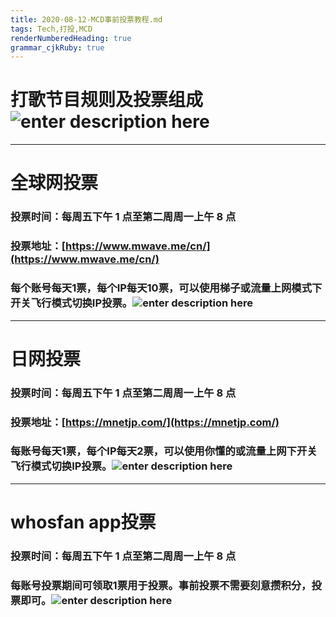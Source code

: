 ```yaml
---
title: 2020-08-12-MCD事前投票教程.md
tags: Tech,打投,MCD
renderNumberedHeading: true
grammar_cjkRuby: true
---
```

# 打歌节目规则及投票组成![enter description here](./images/MCD.jpg)
---
# 全球网投票
### 投票时间：每周五下午 1 点至第二周周一上午 8 点 
### 投票地址：[https://www.mwave.me/cn/](https://www.mwave.me/cn/)
### 每个账号每天1票，每个IP每天10票，可以使用梯子或流量上网模式下开关飞行模式切换IP投票。![enter description here](./images/全球网.jpg)
---

# 日网投票
###  投票时间：每周五下午 1 点至第二周周一上午 8 点
###  投票地址：[https://mnetjp.com/](https://mnetjp.com/)
###  每账号每天1票，每个IP每天2票，可以使用你懂的或流量上网下开关飞行模式切换IP投票。![enter description here](./images/mcd日网.jpg)
---
# whosfan app投票
### 投票时间：每周五下午 1 点至第二周周一上午 8 点
### 每账号投票期间可领取1票用于投票。事前投票不需要刻意攒积分，投票即可。![enter description here](./images/whosfan.jpg)

